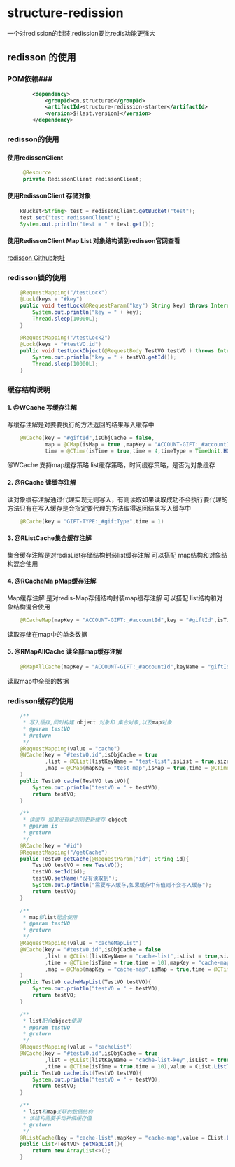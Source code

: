# structure-redission
一个对redission的封装,redission要比redis功能更强大
## redisson 的使用 ##
### POM依赖###
```xml
        <dependency>
            <groupId>cn.structured</groupId>
            <artifactId>structure-redission-starter</artifactId>
            <version>${last.version}</version>
        </dependency>
```
### redisson的使用 ###
#### 使用redissonClient ####
```java
     @Resource
     private RedissonClient redissonClient;
```
#### 使用RedissonClient 存储对象 ####
```java
    RBucket<String> test = redissonClient.getBucket("test");
    test.set("test redissonClient");
    System.out.println("test = " + test.get());
```
#### 使用RedissonClient Map List 对象结构请到redisson官网查看 ####
[redisson Github地址](https://github.com/redisson/redisson)
### redisson锁的使用 ###
```java
    @RequestMapping("/testLock")
    @Lock(keys = "#key")
    public void testLock(@RequestParam("key") String key) throws InterruptedException {
        System.out.println("key = " + key);
        Thread.sleep(10000L);
    }

    @RequestMapping("/testLock2")
    @Lock(keys = "#testVO.id")
    public void testLockObject(@RequestBody TestVO testVO ) throws InterruptedException {
        System.out.println("key = " + testVO.getId());
        Thread.sleep(10000L);
    }
```
### 缓存结构说明 ###
#### 1.  @WCache 写缓存注解
写缓存注解是对要要执行的方法返回的结果写入缓存中
```java
	@WCache(key = "#giftId",isObjCache = false,
			map = @CMap(isMap = true ,mapKey = "ACCOUNT-GIFT:_#accountId"),
			time = @CTime(isTime = true,time = 4,timeType = TimeUnit.HOURS))
```
@WCache 支持map缓存策略 list缓存策略，时间缓存策略，是否为对象缓存
#### 2.  @RCache 读缓存注解 
读对象缓存注解通过代理实现无则写入，有则读取如果读取成功不会执行要代理的方法只有在写入缓存是会指定要代理的方法取得返回结果写入缓存中

```java
    @RCache(key = "GIFT-TYPE:_#giftType",time = 1)
```
#### 3. @RListCache集合缓存注解 
集合缓存注解是对redisList存储结构封装list缓存注解 可以搭配 map结构和对象结构混合使用
#### 4. @RCacheMa pMap缓存注解 
Map缓存注解 是对redis-Map存储结构封装map缓存注解 可以搭配 list结构和对象结构混合使用
```java
    @RCacheMap(mapKey = "ACCOUNT-GIFT:_#accountId",key = "#giftId",isTime = true,time = 4,timeType = TimeUnit.HOURS)
```
读取存储在map中的单条数据
#### 5.  @RMapAllCache 读全部map缓存注解
```java
    @RMapAllCache(mapKey = "ACCOUNT-GIFT:_#accountId",keyName = "giftId",time = @CTime(isTime = true,time = 4,timeType = TimeUnit.HOURS))
```
读取map中全部的数据
### redisson缓存的使用 ###
```java
    /**
     * 写入缓存,同时构建 object 对象和 集合对象,以及map对象
     * @param testVO
     * @return
     */
    @RequestMapping(value = "cache")
    @WCache(key = "#testVO.id",isObjCache = true
            ,list = @CList(listKeyName = "test-list",isList = true,size = 100,time = @CTime(isTime = true,time = 10))
            ,map = @CMap(mapKey = "test-map",isMap = true,time = @CTime(isTime = true,time = 100))
    )
    public TestVO cache(TestVO testVO){
        System.out.println("testVO = " + testVO);
        return testVO;
    }

    /**
     * 读缓存 如果没有读到则更新缓存 object
     * @param id
     * @return
     */
    @RCache(key = "#id")
    @RequestMapping("/getCache")
    public TestVO getCache(@RequestParam("id") String id){
        TestVO testVO = new TestVO();
        testVO.setId(id);
        testVO.setName("没有读取到");
        System.out.println("需要写入缓存,如果缓存中有值则不会写入缓存");
        return testVO;
    }

    /**
     * map和list配合使用
     * @param testVO
     * @return
     */
    @RequestMapping(value = "cacheMapList")
    @WCache(key = "#testVO.id",isObjCache = false
            ,list = @CList(listKeyName = "cache-list",isList = true,size = 100
            ,time = @CTime(isTime = true,time = 10),mapKey = "cache-map",value = CList.ListType.MAP)
            ,map = @CMap(mapKey = "cache-map",isMap = true,time = @CTime(isTime = true,time = 100))
    )
    public TestVO cacheMapList(TestVO testVO){
        System.out.println("testVO = " + testVO);
        return testVO;
    }

    /**
     * list配合object使用
     * @param testVO
     * @return
     */
    @RequestMapping(value = "cacheList")
    @WCache(key = "#testVO.id",isObjCache = true
            ,list = @CList(listKeyName = "cache-list-key",isList = true,size = 100
            ,time = @CTime(isTime = true,time = 10),value = CList.ListType.KEY))
    public TestVO cacheList(TestVO testVO){
        System.out.println("testVO = " + testVO);
        return testVO;
    }

    /**
     * list和map关联的数据结构
     * 该结构需要手动补偿缓存值
     * @return
     */
    @RListCache(key = "cache-list",mapKey = "cache-map",value = CList.ListType.MAP)
    public List<TestVO> getMapList(){
        return new ArrayList<>();
    }

```

